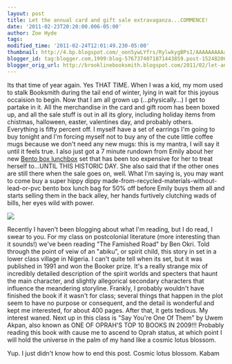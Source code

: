 ```yaml
---
layout: post
title: Let the annual card and gift sale extravaganza...COMMENCE!
date: '2011-02-23T20:20:00.006-05:00'
author: Zoe Hyde
tags:
modified_time: '2011-02-24T12:01:49.230-05:00'
thumbnail: http://4.bp.blogspot.com/_oon5ywLYfrs/RylwkygBPsI/AAAAAAAAAas/NRqy-A2LsME/s72-c/theFamishedRoad.jpg
blogger_id: tag:blogger.com,1999:blog-5767374071871443859.post-1524820686047088096
blogger_orig_url: http://brooklinebooksmith.blogspot.com/2011/02/let-annual-card-and-gift-sale.html
---
```

Its that time of year again. Yes THAT TIME. When I was a kid, my mom used to stalk Booksmith during the tail end of winter, lying in wait for this joyous occaision to begin. Now that I am all grown up (...physically...) I get to partake in it. All the merchandise in the card and gift room has been boxed up, and all the sale stuff is out in all its glory, including holiday items from chistmas, halloween, easter, valentines day, and probably others. Everything is fifty percent off. I myself have a set of earrings I'm going to buy tonight and I'm forcing myself not to buy any of the cute little coffee mugs because we don't need any new mugs: this is my mantra, I will say it until it feels true. I also just got a 7 minute rundown from Emily about her new [Bento box lunchbox](http://www.laptoplunches.com/) set that has been too expensive for her to treat herself to...UNTIL THIS HISTORIC DAY. She also said that if the other ones are still there when the sale goes on, well. What I'm saying is, you may want to come buy a super hippy dippy made-from-recycled-materials-without-lead-or-pvc bento box lunch bag for 50% off before Emily buys them all and starts selling them in the back alley, her hands furtively clutching wads of bills, her eyes wild with power.

![](http://4.bp.blogspot.com/_oon5ywLYfrs/RylwkygBPsI/AAAAAAAAAas/NRqy-A2LsME/s320/theFamishedRoad.jpg)

Recently I haven't been blogging about what I'm reading, but I do read, I swear to you. For my class on postcolonial literature (more interesting than it sounds!) we've been reading "The Famished Road" by Ben Okri. Told through the point of veiw of an "abiku", or spirit child, this story in set in a lower class village in Nigeria. I can't quite tell when its set, but it was published in 1991 and won the Booker prize. It's a really strange mix of incredibly detailed description of the spirit worlds and specters that haunt the main character, and slightly allegorical secondary characters that influence the meandering storyline. Frankly, I probably wouldn't have finished the book if it wasn't for class; several things that happen in the plot seem to have no purpose or consequent, and the detail is wonderful and kept me interested, for about 400 pages. After that, it gets tedious. My interest waned. Next up in this class is "Say You're One Of Them" by Uwem Akpan, also known as ONE OF OPRAH'S TOP 10 BOOKS IN 2009!!! Probably reading this book with cause me to ascend to Oprah status, at which point I will hold the universe in the palm of my hand like a cosmic lotus blossom.

Yup. I just didn't know how to end this post. Cosmic lotus blossom. Kabam